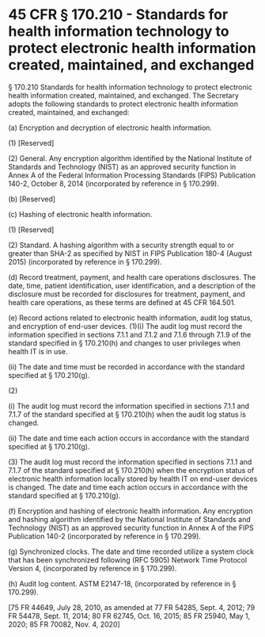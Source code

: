 # 45 CFR § 170.210 - Standards for health information technology to protect electronic health information created, maintained, and exchanged

§ 170.210 Standards for health information technology to protect electronic health information created, maintained, and exchanged.
The Secretary adopts the following standards to protect electronic health information created, maintained, and exchanged:

(a) Encryption and decryption of electronic health information.

(1) [Reserved]

(2) General. Any encryption algorithm identified by the National Institute of Standards and Technology (NIST) as an approved security function in Annex A of the Federal Information Processing Standards (FIPS) Publication 140-2, October 8, 2014 (incorporated by reference in § 170.299).

(b) [Reserved]

(c) Hashing of electronic health information.

(1) [Reserved]

(2) Standard. A hashing algorithm with a security strength equal to or greater than SHA-2 as specified by NIST in FIPS Publication 180-4 (August 2015) (incorporated by reference in § 170.299).

(d) Record treatment, payment, and health care operations disclosures. The date, time, patient identification, user identification, and a description of the disclosure must be recorded for disclosures for treatment, payment, and health care operations, as these terms are defined at 45 CFR 164.501.

(e) Record actions related to electronic health information, audit log status, and encryption of end-user devices. (1)(i) The audit log must record the information specified in sections 7.1.1 and 7.1.2 and 7.1.6 through 7.1.9 of the standard specified in § 170.210(h) and changes to user privileges when health IT is in use.

(ii) The date and time must be recorded in accordance with the standard specified at § 170.210(g).

(2)

(i) The audit log must record the information specified in sections 7.1.1 and 7.1.7 of the standard specified at § 170.210(h) when the audit log status is changed.

(ii) The date and time each action occurs in accordance with the standard specified at § 170.210(g).

(3) The audit log must record the information specified in sections 7.1.1 and 7.1.7 of the standard specified at § 170.210(h) when the encryption status of electronic health information locally stored by health IT on end-user devices is changed. The date and time each action occurs in accordance with the standard specified at § 170.210(g).

(f) Encryption and hashing of electronic health information. Any encryption and hashing algorithm identified by the National Institute of Standards and Technology (NIST) as an approved security function in Annex A of the FIPS Publication 140-2 (incorporated by reference in § 170.299).

(g) Synchronized clocks. The date and time recorded utilize a system clock that has been synchronized following (RFC 5905) Network Time Protocol Version 4, (incorporated by reference in § 170.299).

(h) Audit log content. ASTM E2147-18, (incorporated by reference in § 170.299).

[75 FR 44649, July 28, 2010, as amended at 77 FR 54285, Sept. 4, 2012; 79 FR 54478, Sept. 11, 2014; 80 FR 62745, Oct. 16, 2015; 85 FR 25940, May 1, 2020; 85 FR 70082, Nov. 4, 2020]
